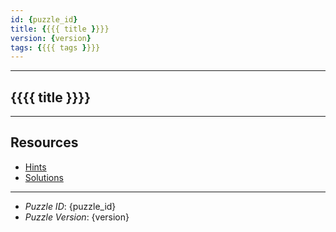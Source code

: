 ```yaml
---
id: {puzzle_id}
title: {{{{ title }}}}
version: {version}
tags: {{{{ tags }}}}
---
```


--------------------------------------------------------------------------------------------

## {{{{ title }}}}

--------------------------------------------------------------------------------------------

## Resources

* [Hints]({puzzle_id}-hints.md)
* [Solutions]({puzzle_id}-solutions.md)

--------------------------------------------------------------------------------------------

* _Puzzle ID_: {puzzle_id}
* _Puzzle Version_: {version}
